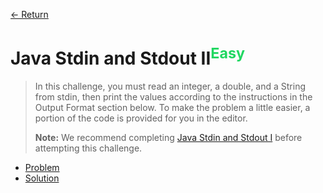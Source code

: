 [&larr; Return](https://hanggrian.github.io/grind-hackerrank/)

# Java Stdin and Stdout II<sup style="color: rgb(32, 215, 97);">Easy</sup>

> In this challenge, you must read an integer, a double, and a String from
  stdin, then print the values according to the instructions in the Output
  Format section below. To make the problem a little easier, a portion of the
  code is provided for you in the editor.
>
> **Note:** We recommend completing [Java Stdin and Stdout I](https://www.hackerrank.com/challenges/java-stdin-and-stdout-1)
  before attempting this challenge.

- [Problem](https://www.hackerrank.com/challenges/java-stdin-stdout/)
- [Solution](https://github.com/hanggrian/grind-hackerrank/blob/main/java/src/main/java/JavaStdinStdout2.java)

